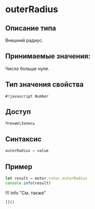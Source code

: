 # outerRadius

## Описание типа
Внешний радиус.

## Принимаемые значения:
Число больше нуля.

## Тип значения свойства
`#!javascript Number`

## Доступ
`Чтение\Запись`

## Синтаксис
```javascript
outerRadius = value
```

## Пример
```javascript linenums="1"
let result = motor.rotor.outerRadius
console.info(result)
```

!!! info "См. также"

    []()

